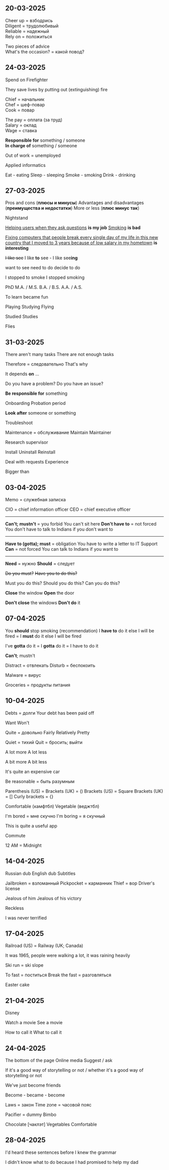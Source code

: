 
## 20-03-2025

Cheer up = взбодрись  
Diligent = трудолюбивый  
Reliable = надежный  
	Rely on = положиться  

Two pieces of advice  
What's the occasion? = какой повод?  

## 24-03-2025

Spend on 
Firefighter

They save lives by putting out (extinguishing) fire

Chief = начальник  
Chef = шеф-повар  
Cook = повар  

The pay = оплата (за труд)  
Salary = оклад  
Wage = ставка  

**Responsible for** something / someone  
**In charge of** something / someone  

Out of work = unemployed 

Applied informatics 

Eat - eating
Sleep - sleeping 
Smoke - smoking
Drink - drinking

## 27-03-2025

Pros and cons (**плюсы и минусы**)
Advantages and disadvantages (**преимущества и недостатки**)
More or less (**плюс минус так**)

Nightstand 

<u>Helping users when they ask questions</u> **is my job**
<u>Smoking</u> **is bad**

<u>Fixing computers that people break every single day of my life in this new country that I moved to 3 years because of low salary in my hometown</u> **is interesting**

~~I like see~~
I like **to** see - I like see**ing** 

want to see
need to do
decide to do

I stopped to smoke
I stopped smoking

PhD
M.A. / M.S.
B.A. / B.S.
A.A. / A.S.

To learn became fun 

Playing
Studying
Flying

Studied
Studies

Flies

## 31-03-2025

There aren't many tasks
There are not enough tasks

Therefore = следовательно
That's why 

It depends **on** ...

Do you have a problem?
Do you have an issue?

**Be responsible for** something

Onboarding
Probation period

**Look after** someone or something

Troubleshoot

Maintenance = обслуживание
	Maintain
	Maintainer 

Research supervisor

Install
Uninstall
Reinstall

Deal with requests 
Experience 

Bigger than

## 03-04-2025

Memo = служебная записка

CIO = chief information officer
CEO = chief executive officer


---
**Can't; mustn't** = you forbid
	You can't sit here
**Don't have to** = not forced
	You don't have to talk to Indians if you don't want to

---

**Have to (gotta); must** = obligation
	You have to write a letter to IT Support
**Can** = not forced
	You can talk to Indians if you want to

---

**Need** = нужно
**Should** = следует


~~Do you must?~~
~~Have you to do this?~~

Must you do this?
Should you do this?
Can you do this?

**Close** the window
**Open** the door

**Don't close** the windows
**Don't do** it

## 07-04-2025

You **should** stop smoking (recommendation)
I **have to** do it else I will be fired = I **must** do it else I will be fired 

I've **gotta** do it = I **gotta** do it = I have to do it

**Can't**; mustn't 

Distract = отвлекать
Disturb = беспокоить

Malware = вирус

Groceries = продукты питания

## 10-04-2025

Debts = долги
	Your debt has been paid off 

Want
Won't

Quite = довольно
Fairly
Relatively
Pretty

Quiet = тихий
Quit = бросить; выйти

A lot more
A lot less

A bit more
A bit less

It's quite an expensive car

Be reasonable = быть разумным

Parenthesis (US) = Brackets (UK) = ()
Brackets (US) = Square Brackets (UK) = []
Curly brackets = {}

Comfortable (камфтбл)
Vegetable (веджтбл)

I'm bored = мне скучно
I'm boring = я скучный

This is quite a useful app

Commute 

12 AM = Midnight

## 14-04-2025

Russian dub
English dub
Subtitles 

Jailbroken = взломанный
Pickpocket = карманник
Thief = вор
Driver's license 

Jealous of him
Jealous of his victory

Reckless 

I was never terrified

## 17-04-2025

Railroad (US) = Railway (UK; Canada)

It was 1965, people were walking a lot, it was raining heavily

Ski run = ski slope

To fast = поститься
Break the fast = разговляться

Easter cake

## 21-04-2025

Disney 

Watch a movie
See a movie

How to call it
What to call it

## 24-04-2025

The bottom of the page
Online media
Suggest / ask

If it's a good way of storytelling or not / whether it's a good way of storytelling or not

We've just become friends

Become - became - become

Laws = закон
Time zone = часовой пояс

Pacifier = dummy 
Bimbo

Chocolate [чаклэт]
Vegetables
Comfortable

## 28-04-2025

I'd heard these sentences before I knew the grammar

I didn't know what to do because I had promised to help my dad